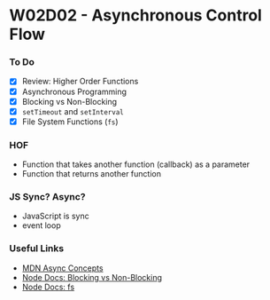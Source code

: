 # W02D02 - Asynchronous Control Flow

### To Do
* [x] Review: Higher Order Functions
* [x] Asynchronous Programming
* [x] Blocking vs Non-Blocking
* [x] `setTimeout` and `setInterval`
* [x] File System Functions (`fs`)

### HOF
- Function that takes another function (callback) as a parameter
- Function that returns another function

### JS Sync? Async?
- JavaScript is sync
- event loop


















### Useful Links
* [MDN Async Concepts](https://developer.mozilla.org/en-US/docs/Learn/JavaScript/Asynchronous/Concepts)
* [Node Docs: Blocking vs Non-Blocking](https://nodejs.org/en/docs/guides/blocking-vs-non-blocking/)
* [Node Docs: fs](https://nodejs.org/api/fs.html)
